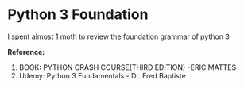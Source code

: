 # Python 3 Foundation

I spent almost 1 moth to review the foundation grammar of python 3

**Reference:**

1. BOOK: PYTHON CRASH COURSE(THIRD EDITION) -ERIC MATTES
2. Udemy: Python 3 Fundamentals - Dr. Fred Baptiste
